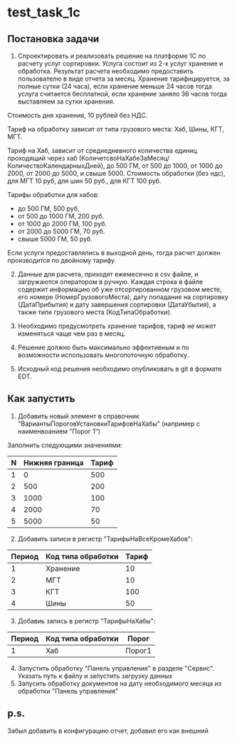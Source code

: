 # test_task_1c

## Постановка задачи
1. Спроектировать и реализовать решение на платформе 1С по расчету услуг сортировки. Услуга состоит из 2-х услуг хранение и обработка. Результат расчета необходимо предоставить пользователю в виде отчета за месяц.
Хранение тарифицируется, за полные сутки (24 часа), если хранение меньше 24 часов тогда услуга считается бесплатной, если хранение заняло 36 часов тогда выставляем за сутки хранения. 

Стоимость дня хранения, 10 рублей без НДС.

Тариф на обработку зависит от типа грузового места: Хаб, Шины, КГТ, МГТ. 

Тариф на Хаб, зависит от среднедневного количества единиц проходящий через хаб (КоличетсвоНаХабеЗаМесяц/КоличествоКалендарныхДней), до 500 ГМ, от 500 до 1000, от 1000 до 2000, от 2000 до 5000, и свыше 5000.
Стоимость обработки (без ндс), для МГТ 10 руб, для шин 50 руб., для КГТ 100 руб.

Тарифы обработки для хабов:
- до 500 ГМ, 500 руб, 
- от 500 до 1000 ГМ, 200 руб.
- от 1000 до 2000 ГМ, 100 руб.
- от 2000 до 5000 ГМ, 70 руб.
- свыше 5000 ГМ, 50 руб.

Если услуги предоставлялись в выходной день, тогда расчет должен производится по двойному тарифу.

2. Данные для расчета, приходят ежемесячно в csv файле, и загружаются оператором в ручную. Каждая строка в файле содержит информацию об уже отсортированном грузовом месте, 
его номере (НомерГрузовогоМеста), дату попадание на сортировку (ДатаПрибытия) и дату завершения сортировки (ДатаУбытия), а также типе грузового места (КодТипаОбработки).

3. Необходимо предусмотреть хранение тарифов, тариф не может изменяться чаще чем раз в месяц.

4. Решение должно быть максимально эффективным и по возможности использовать многопоточную обработку.
5. Исходный код решения необходимо опубликовать в git в формате EDT.

## Как запустить
1. Добавить новый элемент в справочник "ВариантыПороговУстановкиТарифовНаХабы" (например с наименвоанием "Порог 1")
  
  Заполнить следующими значениями:
  
| N | Нижняя граница | Тариф |
|---|----------------|-------|
| 1 | 0              | 500   |
| 2 | 500            | 200   |
| 3 | 1000           | 100   |
| 4 | 2000           | 70    |
| 5 | 5000           | 50    |

2. Добавить записи в регистр "ТарифыНаВсеКромеХабов":

| Период | Код типа обработки | Тариф |
|--------|--------------------|-------|
| 1      | Хранение           | 10    |
| 2      | МГТ                | 10    |
| 3      | КГТ                | 100   |
| 4      | Шины               | 50    |

3. Добавиь запись в регистр "ТарифыНаХабы":

|  Период | Код типа обработки | Порог |
|---------|--------------------|-------|
| 1       | Хаб                | Порог1|

4. Запустить обработку "Панель управления" в разделе "Сервис". Указать путь к файлу и запустить загрузку данных
5. Запусить обработку документов на дату необходимого месяца из обработки "Панель управления"


## p.s.
Забыл добавить в конфигурацию отчет, добавил его как внешний
